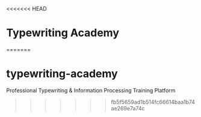 <<<<<<< HEAD
# Typewriting Academy
=======
# typewriting-academy
Professional Typewriting &amp; Information Processing Training Platform
>>>>>>> fb5f5659ad1b514fc66614baa1b74ae269e7a74c
